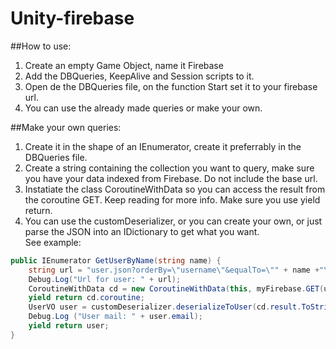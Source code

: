 # Unity-firebase
##How to use:
1. Create an empty Game Object, name it Firebase<br>
2. Add the DBQueries, KeepAlive and Session scripts to it.<br>
3. Open de the DBQueries file, on the function Start set it to your firebase url.<br>
4. You can use the already made queries or make your own.<br>

##Make your own queries:
1. Create it in the shape of an IEnumerator, create it preferrably in the DBQueries file.<br>
2. Create a string containing the collection you want to query, make sure you have your data indexed from Firebase. Do not include the base url.<br>
3. Instatiate the class CoroutineWithData so you can access the result from the coroutine GET. Keep reading for more info. Make sure you use yield return.<br>
4. You can use the customDeserializer, or you can create your own, or just parse the JSON into an IDictionary to get what you want.<br>
See example:<br>

```c#
public IEnumerator GetUserByName(string name) {
	string url = "user.json?orderBy=\"username\"&equalTo=\"" + name +"\"";
	Debug.Log("Url for user: " + url);
	CoroutineWithData cd = new CoroutineWithData(this, myFirebase.GET(url));
	yield return cd.coroutine;
	UserVO user = customDeserializer.deserializeToUser(cd.result.ToString());
	Debug.Log ("User mail: " + user.email);
	yield return user;
}
```

